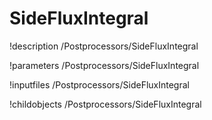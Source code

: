 <!-- MOOSE Documentation Stub: Remove this when content is added. -->

# SideFluxIntegral
!description /Postprocessors/SideFluxIntegral

!parameters /Postprocessors/SideFluxIntegral

!inputfiles /Postprocessors/SideFluxIntegral

!childobjects /Postprocessors/SideFluxIntegral
